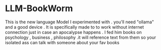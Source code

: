 # LLM-BookWorm
This is the new language Model I experimented with . you'll need "ollama" and a good device . It is specifically made to to work without internet connection just in case an apocalypse happens . I fed him books on psychology , business , philosophy .it will reference text from them so your isolated ass can talk with someone about your fav books
